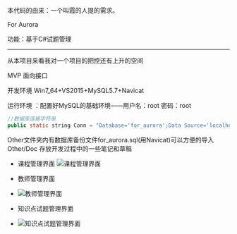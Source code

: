 ﻿本代码的由来：一个叫霞的人提的需求。

For Aurora

功能：基于C#试题管理

----

从本项目来看我对一个项目的把控还有上升的空间

MVP  面向接口

开发环境 Win7_64+VS2015+MySQL5.7+Navicat

运行环境 ：配置好MySQL的基础环境——用户名：root 密码：root

```java
//数据库连接字符串
public static string Conn = "Database='for_aurora';Data Source='localhost';User Id='root';Password='root';charset='utf8';pooling=true";
```
Other文件夹内有数据库备份文件for_aurora.sql(用Navicat)可以方便的导入
Other/Doc 存放开发过程中的一些笔记和草稿

- 课程管理界面
![课程管理界面](https://github.com/TomGarden/ForAurora/blob/master/images/Image1.png)

- 教师管理界面
- ![教师管理界面](https://github.com/TomGarden/ForAurora/blob/master/images/Image2.png)

- 知识点试题管理界面
- ![知识点试题管理界面](https://github.com/TomGarden/ForAurora/blob/master/images/Image4.png)
